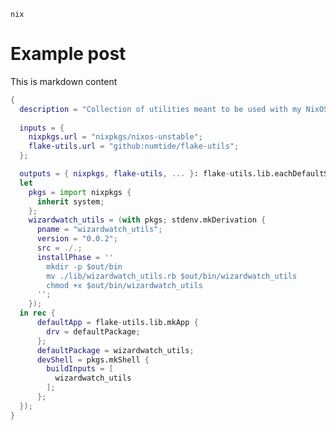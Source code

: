 ```nix```
# Example post
This is markdown content
```nix
{
  description = "Collection of utilities meant to be used with my NixOS configuration.";
  
  inputs = { 
    nixpkgs.url = "nixpkgs/nixos-unstable";
    flake-utils.url = "github:numtide/flake-utils";
  };

  outputs = { nixpkgs, flake-utils, ... }: flake-utils.lib.eachDefaultSystem (system:
  let
    pkgs = import nixpkgs {
      inherit system;
    };
    wizardwatch_utils = (with pkgs; stdenv.mkDerivation {
      pname = "wizardwatch_utils";
      version = "0.0.2";
      src = ./.;
      installPhase = ''
        mkdir -p $out/bin
        mv ./lib/wizardwatch_utils.rb $out/bin/wizardwatch_utils
        chmod +x $out/bin/wizardwatch_utils
      '';
    });
  in rec {
      defaultApp = flake-utils.lib.mkApp {
        drv = defaultPackage;
      };
      defaultPackage = wizardwatch_utils;
      devShell = pkgs.mkShell {
        buildInputs = [
          wizardwatch_utils
        ];
      };
  });
}
```
